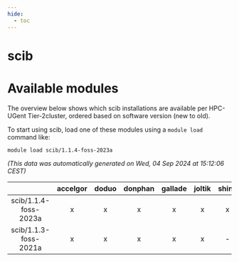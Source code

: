 ```yaml
---
hide:
  - toc
---
```


scib
====

# Available modules


The overview below shows which scib installations are available per HPC-UGent Tier-2cluster, ordered based on software version (new to old).

To start using scib, load one of these modules using a `module load` command like:

```shell
module load scib/1.1.4-foss-2023a
```

*(This data was automatically generated on Wed, 04 Sep 2024 at 15:12:06 CEST)*  

| |accelgor|doduo|donphan|gallade|joltik|shinx|skitty|
| :---: | :---: | :---: | :---: | :---: | :---: | :---: | :---: |
|scib/1.1.4-foss-2023a|x|x|x|x|x|x|x|
|scib/1.1.3-foss-2021a|x|x|x|x|x|-|x|
